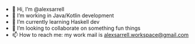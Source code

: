 - 👋 Hi, I’m @alexsarrell
- 👀 I’m working in Java/Kotlin development
- 🌱 I’m currently learning Haskell dev
- 💞️ I’m looking to collaborate on something fun things
- 📫 How to reach me: my work mail is alexsarrell.workspace@gmail.com

<!---
alexsarrell/alexsarrell is a ✨ special ✨ repository because its `README.md` (this file) appears on your GitHub profile.
You can click the Preview link to take a look at your changes.
--->
